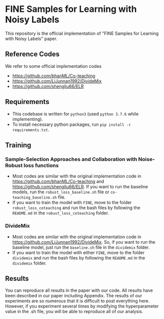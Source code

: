 # FINE Samples for Learning with Noisy Labels
This repository is the official implementation of "FINE Samples for Learning with Noisy Labels" paper.

## Reference Codes
We refer to some official implementation codes

 - https://github.com/bhanML/Co-teaching
 - https://github.com/LiJunnan1992/DivideMix
 - https://github.com/shengliu66/ELR

 
## Requirements
- This codebase is written for `python3` (used `python 3.7.6` while implementing).
- To install necessary python packages, run `pip install -r requirements.txt`.


## Training

### Sample-Selection Approaches and Collaboration with Noise-Robust loss functions
 - Most codes are similar with the original implementation code in https://github.com/bhanML/Co-teaching and https://github.com/shengliu66/ELR. If you want to run the baseline models, run the `robust_loss_baseline.sh` file or `co-teaching_baseline.sh` file.
 - If you want to train the model with `FINE`, move to the folder `robust_loss_coteaching` and run the bash files by following the `README.md` in the `robust_loss_coteaching` folder.
 
### DivideMix
- Most codes are similar with the original implementation code in https://github.com/LiJunnan1992/DivideMix. So, if you want to run the baseline model, just run the `baseline.sh` file in the `dividemix` folder.
- If you want to train the model with either `FINE`, move to the folder `dividemix` and run the bash files by following the `README.md` in the `dividemix` folder.


## Results
You can reproduce all results in the paper with our code. All results have been described in our paper including Appendix. The results of our experiments are so numerous that it is difficult to post everything here. However, if you experiment several times by modifying the hyperparameter value in the .sh file, you will be able to reproduce all of our analysis.
